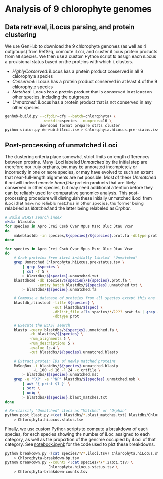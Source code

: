 # Analysis of 9 chlorophyte genomes

## Data retrieval, iLocus parsing, and protein clustering

We use GenHub to download the 9 chlorophyte genomes (as well as 4 outgroups) from RefSeq, compute iLoci, and cluster iLocus protein products from all species.
We then use a custom Python script to assign each iLocus a provisional status based on the proteins with which it clusters.
- *HighlyConserved*: iLocus has a protein product conserved in all 9 chlorophyte species
- *Conserved*: iLocus has a protein product conserved in at least 4 of the 9 chlorophyte species
- *Matched*: iLocus has a protein product that is conserved in at least on other species, including the outgroups
- *Unmatched*: iLocus has a protein product that is not conserved in any other species

```bash
genhub-build.py --cfgdir=cfg --batch=chlorophyta+ \
                --workdir=species --numprocs=16 \
                download format prepare stats cluster
python status.py GenHub.hiloci.tsv > Chlorophyta.hiLocus.pre-status.tsv
```

## Post-processing of unmatched iLoci

The clustering criteria place somewhat strict limits on length differences between proteins.
Many iLoci labeled *Unmatched* by the initial step are therefore not truly orphans, but may be annotated incompletely or incorrectly in one or more species, or may have evolved to such an extent that near-full-length alignments are not possible.
Most of these *Unmatched* iLoci will indeed encode *bona fide* protein products that are likely conserved in other species, but may need additional attention before they can be reliably used for comparative genomics analysis.
This post-processing procedure will distinguish these initially unmatched iLoci from iLoci that have no reliable matches in other species, the former being relabeled as *Matched* and the latter being relabeled as *Orphan*.

```bash
# Build BLAST search index
mkdir blastdbs
for species in Apro Crei Csub Cvar Mpus Msrc Oluc Otau Vcar 
do
    makeblastdb -in species/${species}/${species}.prot.fa -dbtype prot -parse_seqids
done

for species in Apro Crei Csub Cvar Mpus Msrc Oluc Otau Vcar
do
    # Grab proteins from iLoci initially labeled  "Unmatched"
    grep Unmatched Chlorophyta.hiLocus.pre-status.tsv \
        | grep $species \
        | cut -f 5 \
        > blastdbs/${species}.unmatched.txt
    blastdbcmd -db species/${species}/${species}.prot.fa \
               -entry_batch blastdbs/${species}.unmatched.txt \
        > blastdbs/${species}.unmatched.fa

    # Compose a database of proteins from all species except this one
    blastdb_aliastool -title ${species} \
                      -out blastdbs/${spec} \
                      -dblist_file <(ls species/*/????.prot.fa | grep -v $spec) \
                      -dbtype prot

    # Execute the BLAST search
    blastp -query blastdbs/${species}.unmatched.fa \
           -db blastdbs/${species} \
           -num_alignments 5 \
           -num_descriptions 5 \
           -evalue 1e-4 \
           -out blastdbs/${species}.unmatched.blastp

    # Extract protein IDs of newly matched proteins
    MuSeqBox -i blastdbs/${species}.unmatched.blastp
             -L 100 -d 16 -l 24 -c crtfile \
        > blastdbs/${species}.unmatched.msb
    grep -e '^XP' -e '^NP' blastdbs/${species}.unmatched.msb \
        | awk '{ print $1 }' \
        | sort \
        | uniq \
        > blastdbs/${species}.blast_matches.txt
done

# Re-classify "Unmatched" iLoci as "Matched" or "Orphan"
python post_blast.py <(cat blastdbs/*.blast_matches.txt) blastdbs/Chlorophyta.hiLocus.pre-status.tsv \
    > Chlorophyta.hiLocus.status.tsv
```

Finally, we use custom Python scripts to compute a breakdown of each species, for each species showing the number of iLoci assigned to each category, as well as the proportion of the genome occupied by iLoci of that category.
See [notebook.ipynb](notebook.ipybn) for the code used to plot these breakdowns.

```bash
python breakdown.py <(cat species/*/*.iloci.tsv) Chlorophyta.hiLocus.status.tsv \
    > Chlorophyta-breakdown-bp.tsv
python breakdown.py --counts <(cat species/*/*.iloci.tsv) \
                    Chlorophyta.hiLocus.status.tsv \
    > Chlorophyta-breakdown-counts.tsv
```
